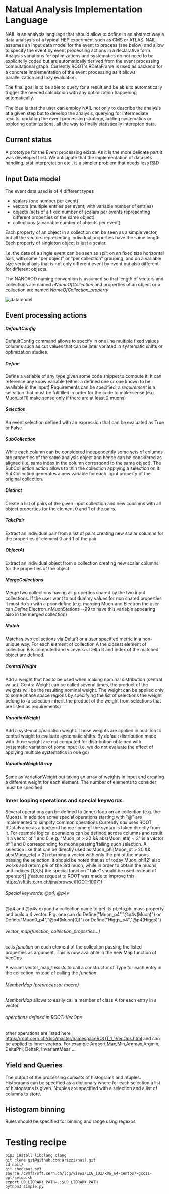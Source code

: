 # Natual Analysis Implementation Language

NAIL is an analysis language that should allow to define in an abstract way a data analsysis of a typical HEP experiment such as CMS or ATLAS.
NAIL assumes an input data model for the event to process (see below) and allow to specify the event by event processing actions in a declarative form.
Analysis variations for optimizations and systematics do not need to be explicitelly coded but are automatically derived from the event processing computational graph.
Currently ROOT's RDataFrame is used as backend for a concrete implementation of the event processing as it allows parallelization and lazy evaluation.

The final goal is to be able to query for a result and be able to automatically trigger the needed calculation with any optimization happening automatically.

The idea is that the user can employ NAIL not only to describe the analysis at a given step but to develop the analysis, querying for intermediate results, updating the event processing strategy, adding systematics or exploring optimizations, all the way to finally statistically interepted data.

## Current status
A prototype for the Event processing exists. As it is the more delicate part it was developed first. We anticipate that the implementation of datasets handling, stat interpretation etc.. is a simpler problem that needs less R&D


## Input Data model
The event data used is of 4 different types
- scalars (one number per event)
- vectors (multiple entries per event, with variable number of entries)
- objects (sets of a fixed number of scalars per events representing different properties of the same object)
- collections (a variable number of objects per event)

Each property of an object in a collection can be seen as a simple vector, but all the vectors representing individual properties have the same length.
Each property of singleton object is just a scalar.

I.e. the data of a single event can be seen as split on an fixed size horizontal axis, with some "per object" or "per collection" grouping, and on a variable size vertical axis that is not only different event by event but also different for different objects.

The NANOAOD naming convention is assumed so that length of vectors and collections are named _nNameOfCollection_ and properties of an object or a collection are named *NameOfCollection_property*

![datamodel](image.png)



## Event processing actions

##### DefaultConfig
DefaultConfig command allows to specify in one line multiple fixed values columns such as cut values that can be later variated in systematic shifts or optimization studies.

##### Define
Define a variable of any type given some code snippet to compute it. It can reference any know variable (either a defined one or one known to be available in the input)
Requirements can be specified, a _requirement_ is a selection that must be fullfilled in order for the code to make sense (e.g. Muon_pt[1] make sense only if there are at least 2 muons)

##### Selection
An event selection defined with an expression that can be evaluated as True or False

##### SubCollection
While each column can be considered independently some sets of columns are properties of the same analysis object and hence can be considered as aligned (i.e. same index in the column correspond to the same object). The SubCollection action allows to thin the collection applying a selection on it. SubCollection generates a new variable for each input property of the original collection.

##### Distinct
Create a list of pairs of the given input collection and new colulmns with all object properties for the element 0 and 1 of the pairs.

##### TakePair
Extract an individual pair from a list of pairs creating new scalar columns for the properties of element 0 and 1 of the pair

##### ObjectAt
Extract an individual object from a collection creating new scalar columns for the properties of the object

##### MergeCollections
Merge two collections having all properties shared by the two input collections. If the user want to put dummy values for non shared properties it must do so with a prior define (e.g. merging Muon and Electron the user can _Define_ Electron_nMuonStations=-99 to have this variable appearing also in the merged collection)

##### Match
Matches two collections via DeltaR or a user specified metric in a non-unique way. For each element of collection A the closest element of collection B is computed and viceversa. Delta R and index of the matched object are defined. 

##### CentralWeight
Add a weight that has to be used when making nominal distribution (central value). CentralWeight can be called several times, the product of the weights will be the resulting nominal weight. The weight can be applied only to some phase space regions by specifying the list of selections the weight belong to (a selection inherit the product of the weight from selections that are listed as requirements)

##### VariationWeight
Add a systematic/variation weight. Those weights are applied in addition to central weight to evaluate systematic shifts. By default distribution made with those weight are not computed for distribution obtained with systematic variation of some input (i.e. we do not evaluate the effect of applying multiple systematics in one go)

##### VariationWeightArray
Same as VariationWeight but taking an array of weights in input and creating a different weight for each element. The number of elements to consider must be specified

### Inner looping operations and special keywords
Several operations can be defined to (inner) loop on an collection (e.g. the Muons).
In addition some special operations starting with "@" are implemented to simplify common operations
Currently *nail* uses ROOT RDataFrame as a backend hence some of the syntax is taken directly from it.
For example logical operations can be defined across columns and result in a vector of 1 and 0, e.g.
"Muon_pt > 20 && abs(Muon_eta) < 2" is a vector of 1 and 0 corresponding to muons passing/failing such selection.
A selection like that can be directly used as Muon_phi[Muon_pt > 20 && abs(Muon_eta) < 2] returning a vector with only the phi of the muons passing the selection.
it should be noted that as of today Muon_phi[2] also works and return phi of the 3rd muon, while in order to obtain the muons and indices {1,3,5} the special function "Take" should be used instead of operator[] (feature request to ROOT was made to improve this https://sft.its.cern.ch/jira/browse/ROOT-10071)

###### Special keywords: @p4, @p4v
@p4 and @p4v expand a collection name to get its pt,eta,phi,mass property and build a 4 vector. E.g. one can do
Define("Muon_p4","@p4v(Muon)") or Define("Muon0_p4","@p4(Muon[0])") or Define("Higgs_p4","@p4(Higgs)")

###### vector_map(function, collection_properties...) 
calls *function* on each element of the collection passing the listed properties as argument.
 This is now available in the new Map function of VecOps


A variant vector_map_t<Type> exists to call a constructor of Type for each entry in the collection instead of calling the *function*.
  

###### MemberMap (preprocessor macro)
*MemberMap* allows to easily call a member of class A for each entry in a vector<A>
  

###### operations defined in ROOT::VecOps
other operations are listed here https://root.cern.ch/doc/master/namespaceROOT_1_1VecOps.html 
and can be applied to inner vectors.
For example Argsort,Max,Min,Argmax,Argmin, DeltaPhi, DeltaR, InvariantMass ...





## Yield and Queries
The output of the processing consists of histograms and ntuples. Histograms can be specified as a dictionary where for each selection a list of histograms is given. Ntuples are specified with a selection and a list of columns to store.

## Histogram binning
Rules should be specified for binning and range using regexps


# Testing recipe

```
pip3 install libclang clang
git clone git@github.com:arizzi/nail.git
cd nail/
git checkout py3
source /cvmfs/sft.cern.ch/lcg/views/LCG_102/x86_64-centos7-gcc11-opt/setup.sh 
export LD_LIBRARY_PATH=.:$LD_LIBRARY_PATH
python3 simple.py 
```
